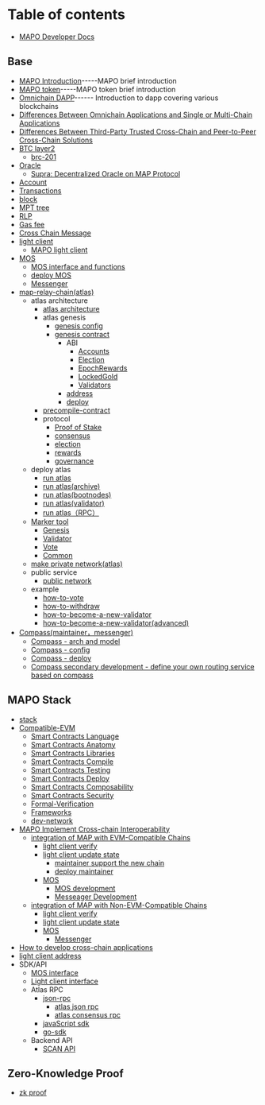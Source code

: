 # Table of contents

* [MAPO Developer Docs](README.md)

## Base

* [MAPO Introduction](docs/base/intro-to-mapo/index_en.md)-----MAPO brief introduction
* [MAPO token](docs/base/intro-to-mapo/mapo-coin_en.md)-----MAPO token brief introduction
* [Omnichain DAPP](docs/base/omnichain-dapp/index_en.md)------ Introduction to dapp covering various blockchains
* [Differences Between Omnichain Applications and Single or Multi-Chain Applications](docs/base/omnichain-dapp/different_en.md)
* [Differences Between Third-Party Trusted Cross-Chain and Peer-to-Peer Cross-Chain Solutions](docs/base/omnichain-dapp/the-other_en.md)
* [BTC layer2](docs/btc-layer2/index_en.md)
  * [brc-201](docs/btc-layer2/brc201.md)
* [Oracle](docs/base/oracle/index.md)
  * [Supra: Decentralized Oracle on MAP Protocol](docs/base/oracle/Supra_en.md)
* [Account](docs/base/accounts/index_en.md) 
* [Transactions](docs/base/transactions/index_en.md) 
* [block](docs/base/block/index_en.md)
* [MPT tree](docs/base/mpt/index_en.md) 
* [RLP](docs/base/rlp/index_en.md)
* [Gas fee](docs/base/gas/index_en.md)
* [Cross Chain Message](docs/base/cross-chain-message/index_en.md)
* [light client](docs/base/light-client/index_en.md)
  * [MAPO light client](docs/base/light-client/MapoLightClient_en.md) 
* [MOS](docs/base/mos/index_en.md)
    * [MOS interface and functions](docs/base/mos/mos_interface_en.md)
    * [deploy MOS](docs/base/mos/mos_deploy_en.md)
    * [Messenger](docs/base/mos/Messenger_en.md) 
* [map-relay-chain(atlas)](docs/base/mapo-relay-chain/nodes/architecture_en.md)
    * atlas architecture
        * [atlas architecture](docs/base/mapo-relay-chain/nodes/architecture_en.md)
        * atlas genesis
          * [genesis config](docs/base/mapo-relay-chain/nodes/genesis-config_en.md)
          * [genesis contract](/docs/base/mapo-relay-chain/genesis-contract/index_en.md)
            * ABI
              * [Accounts](docs/base/mapo-relay-chain/genesis-contract/accounts_en.md)
              * [Election](docs/base/mapo-relay-chain/genesis-contract/election_en.md)
              * [EpochRewards](docs/base/mapo-relay-chain/genesis-contract/epoch-rewards_en.md)
              * [LockedGold](docs/base/mapo-relay-chain/genesis-contract/locked-gold_en.md)
              * [Validators](docs/base/mapo-relay-chain/genesis-contract/validators_en.md)
            * [address](docs/base/mapo-relay-chain/genesis-contract/address_en.md)
            * [deploy](docs/base/mapo-relay-chain/genesis-contract/deploy_en.md)
        * [precompile-contract](docs/base/mapo-relay-chain/precompile-contract_.md)
        * protocol
          * [Proof of Stake](docs/base/mapo-relay-chain/protocol/pos_en.md)
          * [consensus](docs/base/mapo-relay-chain/protocol/consensus_en.md)
          * [election](docs/base/mapo-relay-chain/protocol/election_en.md)
          * [rewards](docs/base/mapo-relay-chain/protocol/rewards_en.md)
          * [governance](docs/base/mapo-relay-chain/protocol/governance_en.md)
    * deploy atlas
      * [run atlas](docs/base/mapo-relay-chain/nodes/run-a-node_en.md)
      * [run atlas(archive)](docs/base/mapo-relay-chain/nodes/archive-nodes_en.md)
      * [run atlas(bootnodes)](docs/base/mapo-relay-chain/nodes/bootnodes_en.md)
      * [run atlas(validator)](docs/base/mapo-relay-chain/nodes/validator-nodes_en.md)
      * [run atlas（RPC）](docs/base/mapo-relay-chain/nodes/rpc-nodes_en.md)
    * [Marker tool](docs/base/mapo-relay-chain/marker/overview_en.md)
      * [Genesis](docs/base/mapo-relay-chain/nodes/genesis-config_en.md) 
      * [Validator](docs/base/mapo-relay-chain/marker/validator_en.md) 
      * [Vote](docs/base/mapo-relay-chain/marker/vote_en.md) 
      * [Common](docs/base/mapo-relay-chain/marker/common_en.md)
    * [make private network(atlas)](docs/base/mapo-relay-chain/make-private-network_en.md)
    * public service   
      * [public network](docs/base/mapo-relay-chain/public-service_en.md)
    * example
      * [how-to-vote](docs/base/mapo-relay-chain/example/how-to-vote_en.md)
      * [how-to-withdraw](docs/base/mapo-relay-chain/example/how-to-withdraw_en.md)
      * [how-to-become-a-new-validator](docs/base/mapo-relay-chain/example/how-to-become-a-new-validator_en.md)
      * [how-to-become-a-new-validator(advanced)](docs/base/mapo-relay-chain/example/how-to-become-a-new-validator-advanced_en.md)
* [Compass(maintainer，messenger)](docs/base/Compass/index_en.md)
    * [Compass - arch and model](docs/base/Compass/index_en.md#compass---the-introduction-of-model-and-arch)
    * [Compass - config](docs/base/Compass/index_en.md#config-of-compass)
    * [Compass - deploy](docs/base/Compass/index_en.md#compass-env-and-deploy)
    * [Compass secondary development - define your own routing service based on compass](docs/base/Compass/index_en.md#compass-secondary-development---define-your-own-routing-service-based-on-compass)

## MAPO Stack

* [stack](docs/mapo-stack/stack/index.md)
* [Compatible-EVM](docs/mapo-stack/compatible-evm/index_en.md)
  * [Smart Contracts Language](docs/mapo-stack/compatible-evm/solidity_en.md)
  * [Smart Contracts Anatomy](docs/mapo-stack/compatible-evm/anatomy_en.md)
  * [Smart Contracts Libraries](docs/mapo-stack/compatible-evm/libraries_en.md)
  * [Smart Contracts Compile](docs/mapo-stack/compatible-evm/compile_en.md)
  * [Smart Contracts Testing](docs/mapo-stack/compatible-evm/testing_en.md)
  * [Smart Contracts Deploy](docs/mapo-stack/compatible-evm/deploying_en.md)
  * [Smart Contracts Composability](docs/mapo-stack/compatible-evm/composability_en.md)
  * [Smart Contracts Security](docs/mapo-stack/compatible-evm/security_en.md)
  * [Formal-Verification](docs/mapo-stack/compatible-evm/formal-verification_en.md)
  * [Frameworks](docs/mapo-stack/compatible-evm/frameworks_en.md)
  * [dev-network](docs/mapo-stack/compatible-evm/dev-network_en.md)
* [MAPO Implement Cross-chain Interoperability](docs/mapo-stack/chains-connect/index_en.md)
  * [integration of MAP with EVM-Compatible Chains](docs/mapo-stack/chains-connect/evm-chain/index_en.md)
    * [light client verify](docs/mapo-stack/chains-connect/evm-chain/index_en.md#light-client)
    * [light client update state](docs/mapo-stack/chains-connect/evm-chain/index_en.md#maintainer) 
      * [maintainer support the new chain](docs/mapo-stack/chains-connect/evm-chain/index_en.md#maintainer) 
      * [deploy maintainer](docs/base/Compass/index_en.md#compass-env-and-deploy) 
    * [MOS](docs/mapo-stack/chains-connect/evm-chain/index_en.md#mos)
      * [MOS development](docs/mapo-stack/chains-connect/evm-chain/index_en.md#mos-contract-development)
      * [Messeager Development](docs/mapo-stack/chains-connect/evm-chain/index_en.md#messeager-development) 
  * [integration of MAP with Non-EVM-Compatible Chains](docs/mapo-stack/chains-connect/non-evm-chain/index_en.md)
    * [light client verify](docs/mapo-stack/chains-connect/non-evm-chain/index_en.md#light-client)
    * [light client update state](docs/mapo-stack/chains-connect/non-evm-chain/index_en.md#maintainer)
    * [MOS](docs/mapo-stack/chains-connect/non-evm-chain/index_en.md#mos) 
      * [Messenger](docs/mapo-stack/chains-connect/non-evm-chain/index_en.md#messeager)
* [How to develop cross-chain applications](docs/mapo-stack/omni-dapp/index.md)
* [light client address](/docs/mapo-stack/stack/index.md)
* SDK/API 
  *  [MOS interface](docs/sdk/mos/index_en.md)
  *  [Light client interface](docs/sdk/light-client/index_en.md)
  *  Atlas RPC
     *  [json-rpc](docs/sdk/mapo-relay-chain/json-rpc/index_en.md)
        *  [atlas json rpc](docs/sdk/mapo-relay-chain/json-rpc/atlas-json-rpc.md)
        *  [atlas consensus rpc](docs/sdk/mapo-relay-chain/json-rpc/atlas-consensus-rpc.md)
     *  [javaScript sdk](docs/sdk/mapo-relay-chain/javaScript.md)
     *  [go-sdk](/docs/sdk/mapo-relay-chain/go-sdk_en.md)
  * Backend API
    * [SCAN API](docs/sdk/backend/index.md)


## Zero-Knowledge Proof

* [zk proof](docs/zk/index_en.md)
